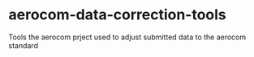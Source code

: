 # aerocom-data-correction-tools
Tools the aerocom prject used to adjust submitted data to the aerocom standard
